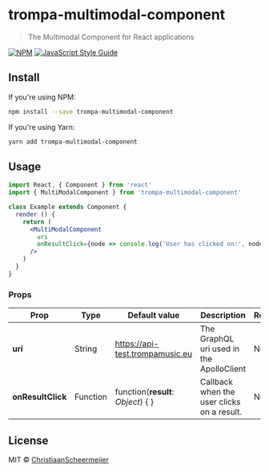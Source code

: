 # trompa-multimodal-component

> The Multimodal Component for React applications

[![NPM](https://img.shields.io/npm/v/trompa-multimodal-component.svg)](https://www.npmjs.com/package/trompa-multimodal-component) [![JavaScript Style Guide](https://img.shields.io/badge/code_style-standard-brightgreen.svg)](https://standardjs.com)

## Install

If you're using NPM:

```bash
npm install --save trompa-multimodal-component
```

If you're using Yarn:

```bash
yarn add trompa-multimodal-component
```

## Usage

```jsx
import React, { Component } from 'react'
import { MultiModalComponent } from 'trompa-multimodal-component'

class Example extends Component {
  render () {
    return (
      <MultiModalComponent
        uri
        onResultClick={node => console.log('User has clicked on:', node)}
      />
    )
  }
}
```

### Props

| Prop | Type | Default value | Description | Required |
|------|------|---------------|-------------|----------|
| **uri** | String | https://api-test.trompamusic.eu  | The GraphQL uri used in the ApolloClient | No |
| **onResultClick** | Function | function(**result**: *Object*) { }  | Callback when the user clicks on a result. | No |

## License

MIT © [ChristiaanScheermeijer](https://github.com/ChristiaanScheermeijer)

